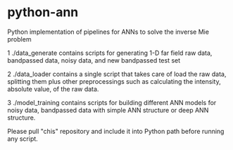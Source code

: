 # python-ann
Python implementation of pipelines for ANNs to solve the inverse Mie problem

1 ./data_generate contains scripts for generating 1-D far field raw data, bandpassed data, noisy data, and new bandpassed test set

2 ./data_loader contains a single script that takes care of load the raw data, splitting them plus other preprocessings such as calculating the intensity, absolute value, of the raw data.

3 ./model_training contains scripts for building different ANN models for noisy data, bandpassed data with simple ANN structure or deep ANN structure.

Please pull "chis" repository and include it into Python path before running any script.
